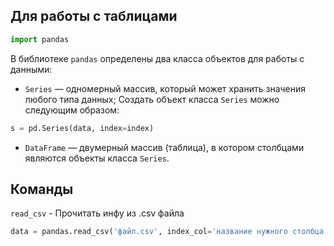 ## Для работы с таблицами

```python
import pandas
```

В библиотеке `pandas` определены два класса объектов для работы с данными:

- `Series` — одномерный массив, который может хранить значения любого типа данных;
Создать объект класса `Series` можно следующим образом:

```python
s = pd.Series(data, index=index)
```

- `DataFrame` — двумерный массив (таблица), в котором столбцами являются объекты класса `Series`.
## Команды

```read_csv``` - Прочитать инфу из .csv файла

```python
data = pandas.read_csv('файл.csv', index_col='название нужного столбца')
```

